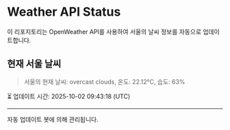 
# Weather API Status

이 리포지토리는 OpenWeather API를 사용하여 서울의 날씨 정보를 자동으로 업데이트합니다.

## 현재 서울 날씨
> 서울의 현재 날씨: overcast clouds, 온도: 22.12°C, 습도: 63%

⏳ 업데이트 시간: 2025-10-02 09:43:18 (UTC)

---
자동 업데이트 봇에 의해 관리됩니다.
